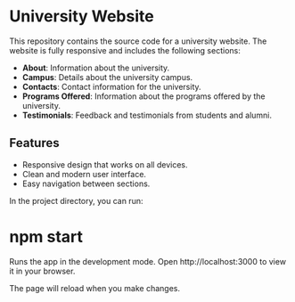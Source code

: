 # University Website

This repository contains the source code for a university website. The website is fully responsive and includes the following sections:

- **About**: Information about the university.
- **Campus**: Details about the university campus.
- **Contacts**: Contact information for the university.
- **Programs Offered**: Information about the programs offered by the university.
- **Testimonials**: Feedback and testimonials from students and alumni.

## Features

- Responsive design that works on all devices.
- Clean and modern user interface.
- Easy navigation between sections.


In the project directory, you can run:

# npm start
Runs the app in the development mode.
Open http://localhost:3000 to view it in your browser.

The page will reload when you make changes.
